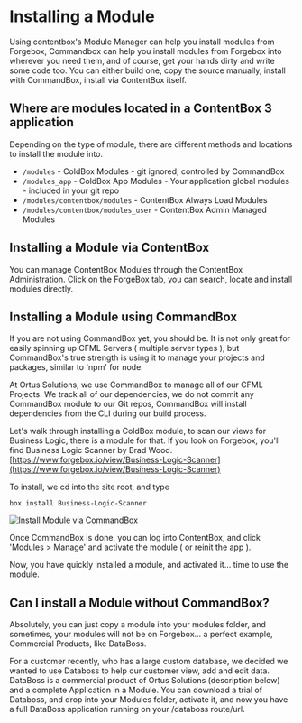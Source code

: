 # Installing a Module

Using contentbox's Module Manager can help you install modules from Forgebox, Commandbox can help you install modules from Forgebox into wherever you need them, and of course, get your hands dirty and write some code too. You can either build one, copy the source manually, install with CommandBox, install via ContentBox itself.

## Where are modules located in a ContentBox 3 application

Depending on the type of module, there are different methods and locations to install the module into.

* `/modules` - ColdBox Modules - git ignored, controlled by CommandBox
* `/modules_app` - ColdBox App Modules - Your application global modules - included in your git repo
* `/modules/contentbox/modules` - ContentBox Always Load Modules
* `/modules/contentbox/modules_user` - ContentBox Admin Managed Modules

## Installing a Module via ContentBox

You can manage ContentBox Modules through the ContentBox Administration. Click on the ForgeBox tab, you can search, locate and install modules directly.

## Installing a Module using CommandBox

If you are not using CommandBox yet, you should be. It is not only great for easily spinning up CFML Servers \( multiple server types \), but CommandBox's true strength is using it to manage your projects and packages, similar to 'npm' for node.

At Ortus Solutions, we use CommandBox to manage all of our CFML Projects. We track all of our dependencies, we do not commit any CommandBox module to our Git repos, CommandBox will install dependencies from the CLI during our build process.

Let's walk through installing a ColdBox module, to scan our views for Business Logic, there is a module for that. If you look on Forgebox, you'll find Business Logic Scanner by Brad Wood. [https://www.forgebox.io/view/Business-Logic-Scanner](https://www.forgebox.io/view/Business-Logic-Scanner)

To install, we cd into the site root, and type

`box install Business-Logic-Scanner`

![Install Module via CommandBox](../../../../.gitbook/assets/installmodule.png)

Once CommandBox is done, you can log into ContentBox, and click 'Modules &gt; Manage' and activate the module \( or reinit the app \).

Now, you have quickly installed a module, and activated it... time to use the module.

## Can I install a Module without CommandBox?

Absolutely, you can just copy a module into your modules folder, and sometimes, your modules will not be on Forgebox... a perfect example, Commercial Products, like DataBoss.

For a customer recently, who has a large custom database, we decided we wanted to use Databoss to help our customer view, add and edit data. DataBoss is a commercial product of Ortus Solutions \(description below\) and a complete Application in a Module. You can download a trial of Databoss, and drop into your Modules folder, activate it, and now you have a full DataBoss application running on your /databoss route/url.

